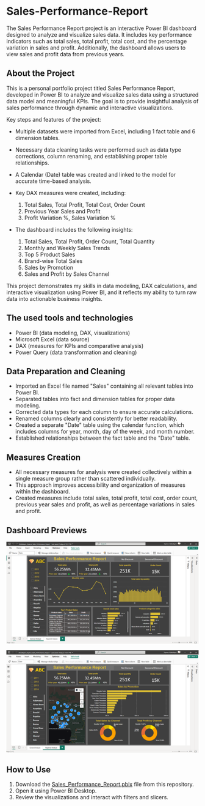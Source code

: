 # Sales-Performance-Report
The Sales Performance Report project is an interactive Power BI dashboard designed to analyze and visualize sales data. It includes key performance indicators such as total sales, total profit, total cost, and the percentage variation in sales and profit. Additionally, the dashboard allows users to view sales and profit data from previous years. 

## About the Project
This is a personal portfolio project titled Sales Performance Report, developed in Power BI to analyze and visualize sales data using a structured data model and meaningful KPIs. The goal is to provide insightful analysis of sales performance through dynamic and interactive visualizations.

Key steps and features of the project:
- Multiple datasets were imported from Excel, including 1 fact table and 6 dimension tables.
- Necessary data cleaning tasks were performed such as data type corrections, column renaming, and establishing proper table relationships.
- A Calendar (Date) table was created and linked to the model for accurate time-based analysis.
- Key DAX measures were created, including:
  1. Total Sales, Total Profit, Total Cost, Order Count
  2. Previous Year Sales and Profit
  3. Profit Variation %, Sales Variation %
         
- The dashboard includes the following insights:
  1. Total Sales, Total Profit, Order Count, Total Quantity
  2. Monthly and Weekly Sales Trends
  3. Top 5 Product Sales
  4. Brand-wise Total Sales
  5. Sales by Promotion
  6. Sales and Profit by Sales Channel
     
This project demonstrates my skills in data modeling, DAX calculations, and interactive visualization using Power BI, and it reflects my ability to turn raw data into actionable business insights.

## The used tools and technologies
- Power BI (data modeling, DAX, visualizations)
- Microsoft Excel (data source)
- DAX (measures for KPIs and comparative analysis)
- Power Query (data transformation and cleaning)

## Data Preparation and Cleaning

- Imported an Excel file named "Sales" containing all relevant tables into Power BI.
- Separated tables into fact and dimension tables for proper data modeling.
- Corrected data types for each column to ensure accurate calculations.
- Renamed columns clearly and consistently for better readability.
- Created a separate "Date" table using the calendar function, which includes columns for year, month, day of the week, and month number.
- Established relationships between the fact table and the "Date" table.

## Measures Creation

- All necessary measures for analysis were created collectively within a single measure group rather than scattered individually.
- This approach improves accessibility and organization of measures within the dashboard.
- Created measures include total sales, total profit, total cost, order count, previous year sales and profit, as well as percentage variations in sales and profit.

## Dashboard Previews
![General_Analyze](https://github.com/seymurabdullayev/Sales-Performance-Report/blob/1c33a0acda09b5b15a1201c812f394f2b6dfbd5f/General_Analyze%20.png)

![Regional_Analyze](https://github.com/seymurabdullayev/Sales-Performance-Report/blob/7902235ae7e5e894fdbc6aaa30ed592f9b659722/Regional_Analyze%20.png)

## How to Use

1. Download the [Sales_Performance_Report.pbix](Sales_Performance_Report.pbix) file from this repository.
2. Open it using Power BI Desktop.
3. Review the visualizations and interact with filters and slicers.



